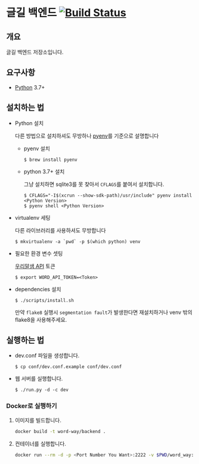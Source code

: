 # 글길 백엔드 [![Build Status]](https://travis-ci.org/word-way/word-way-backend)

개요
---

글길 백엔드 저장소입니다.


요구사항
-----

- [Python](https://www.python.org/) 3.7+


설치하는 법
--------
- Python 설치

   다른 방법으로 설치하셔도 무방하나 [pyenv](https://github.com/pyenv/pyenv)를 기준으로 설명합니다

   - pyenv 설치
      ```
      $ brew install pyenv
      ```
   - python 3.7+ 설치

      그냥 설치하면 sqlite3를 못 찾아서 `CFLAGS`를 붙여서 설치합니다.
      ```
      $ CFLAGS="-I$(xcrun --show-sdk-path)/usr/include" pyenv install <Python Version>
      $ pyenv shell <Python Version>
      ```

- virtualenv 세팅

   다른 라이브러리를 사용하셔도 무방합니다
    ```
    $ mkvirtualenv -a `pwd` -p $(which python) venv
    ```

- 필요한 환경 변수 셋팅

   [우리말샘 API](https://opendict.korean.go.kr/) 토큰
   ```
   $ export WORD_API_TOKEN=<Token>
   ```

- dependencies 설치
   ```
   $ ./scripts/install.sh
   ```
   만약 `flake8` 실행시 `segmentation fault`가 발생한다면 재설치하거나 venv 밖의 flake8을 사용해주세요.


실행하는 법
--------

- dev.conf 파일을 생성합니다.
   ```
   $ cp conf/dev.conf.example conf/dev.conf
   ```

- 웹 서버를 실행합니다.
   ```
   $ ./run.py -d -c dev
   ```

 ### Docker로 실행하기

 1. 이미지를 빌드합니다.

    ```bash
    docker build -t word-way/backend .
    ```

 1. 컨테이너를 실행합니다.

    ```bash
    docker run --rm -d -p <Port Number You Want>:2222 -v $PWD/word_way:/app/word_way word-way/backend:latest
    ```

[Build Status]: https://travis-ci.org/word-way/word-way-backend.svg?branch=master
